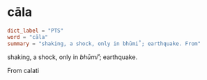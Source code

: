# cāla

``` toml
dict_label = "PTS"
word = "cāla"
summary = "shaking, a shock, only in bhūmi˚; earthquake. From"
```

shaking, a shock, only in *bhūmi˚*; earthquake.

From calati

